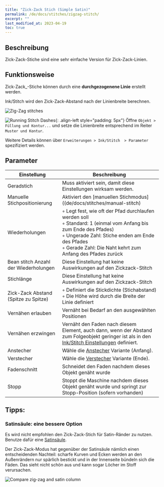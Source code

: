 ```yaml
---
title: "Zick-Zack Stich (Simple Satin)"
permalink: /de/docs/stitches/zigzag-stitch/
excerpt: ""
last_modified_at: 2023-04-19
toc: true
---
```

## Beschreibung

Zick-Zack-Stiche sind eine sehr einfache Version für Zick-Zack-Linien.

## Funktionsweise

Zick-Zack_-Stiche können durch eine **durchgezogenene Linie** erstellt werden.

Ink/Stitch wird den Zick-Zack-Abstand nach der Linienbreite berechnen.

![Zig-Zag stitches](/assets/images/docs/stitches-zigzag.jpg)

![Running Stitch Dashes](/assets/images/docs/simple-satin-stroke.jpg){: .align-left style="padding: 5px"}
Öffne `Objekt > Füllung und Kontur...` und setze die Linienbreite entsprechend im Reiter `Muster und Kontur`.

Weitere Details können über `Erweiterungen > Ink/Stitch  > Parameter` spezifiziert werden.

## Parameter

Einstellung|Beschreibung
---|---
Geradstich                            | Muss aktiviert sein, damit diese Einstellungen wirksam werden.
Manuelle Stichpositionierung          | Aktiviert den [manuellen Stichmodus]((de/docs/stitches/manual-stitch)
Wiederholungen                        | ◦ Legt fest, wie oft der Pfad durchlaufen werden soll<br/>◦ Standard: 1 (einmal vom Anfang bis zum Ende des Pfades)<br/>◦ Ungerade Zahl: Stiche enden am Ende des Pfades<br/>◦ Gerade Zahl: Die Naht kehrt zum Anfang des Pfades zurück
Bean stitch Anzahl der Wiederholungen | Diese Einstellung hat keine Auswirkungen auf den Zickzack-Stitch
Stichlänge                            | Diese Einstellung hat keine Auswirkungen auf den Zickzack-Stitch
Zick-Zack Abstand (Spitze zu Spitze)  | ◦ Definiert die Stickdichte (Stichabstand)<br>◦ Die Höhe wird durch die Breite der Linie definiert
Vernähen erlauben                     | Vernäht bei Bedarf an den ausgewählten Positionen
Vernähen erzwingen                    | Vernäht den Faden nach diesem Element, auch dann, wenn der Abstand zum Folgeobjekt geringer ist als in den [Ink/Stitch Einstellungen](/de/docs/preferences/) definiert.
Anstecher                             |Wähle die [Anstecher](/de/docs/stitches/lock-stitches) Variante (Anfang).
Verstecher                            |Wähle die [Verstecher](/de/docs/stitches/lock-stitches) Variante (Ende).
Fadenschnitt                          | Schneidet den Faden nachdem dieses Objekt genäht wurde
Stopp                                 | Stoppt die Maschine nachdem dieses Objekt genäht wurde und springt zur Stopp-Position (sofern vorhanden)

## Tipps:

### Satinsäule: eine bessere Option

Es wird nicht empfohlen den Zick-Zack-Stich für Satin-Ränder zu nutzen. Benutze dafür eine [Satinsäule](/de/docs/stitches/satin-column/).

Der Zick-Zack-Modus hat gegenüber der Satinsäule nämlich einen entscheidenden Nachteil: scharfe Kurven und Ecken werden an den Außenrändern nur spärlich bestickt und in der Innenseite bündeln sich die Fäden. Das sieht nicht schön aus und kann sogar Löcher im Stoff verursachen.

![Compare zig-zag and satin column](/assets/images/docs/en/zig-zag-column.jpg)
